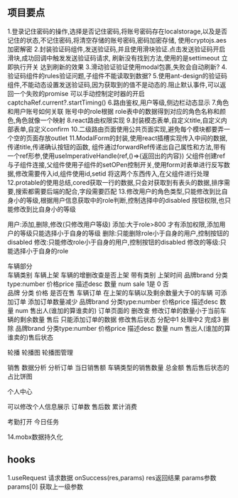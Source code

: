 ## 项目要点
1.登录记住密码的操作,选择是否记住密码,将账号密码存在localstorage,以及是否记住的状态,不记住密码,将清空存储的账号密码,密码加密存储,
使用cryptojs.aes加密解密
2.封装验证码组件,发送验证码,并且使用滑块验证.点击发送验证码开启滑块,成功回调中触发发送验证码请求,
刷新没有找到方法,使用的是settimeout 立即执行开关 达到刷新的效果
3.滑动验证验证使用modal包裹,失败会自动刷新?
4.验证码组件的rules验证问题,子组件不能读取到数据?
5.使用ant-design的验证码组件,不能动态设置发送验证码,因为获取到的值不是动态的.阻止默认事件,可以返回一个失败的promise
可以手动控制定时器的开启captchaRef.current?.startTiming()
6.路由鉴权,用户等级,侧边栏动态显示
7.角色和用户账号如何关联 账号中的role根据 role表中的数据得到对应的角色名称和颜色,角色就像一个映射 
8.react路由权限实现
9.封装模态表单,自定义title,自定义内部表单,自定义confirm
10.二级路由页面使用公共页面实现,避免每个模块都要弄一个空的页面存放outlet
11.ModalForm的封装,使用react插槽实现传入中间的数据,传递title,传递确认按钮的函数,
组件通过forwardRef传递出自己属性和方法,带有一个ref形参,使用useImperativeHandle(ref,()=>{返回出的内容})
父组件创建ref与子组件连接,父组件使用子组件的setOPen控制开关,使用form对表单进行反写数据,修改需要传入id,组件使用id,setid
将这两个东西传入,在父组件进行处理
12.protable的使用总结,cored获取一行的数据,只会对获取到有表头的数据,排序需要,搜索都需要后端的配合,字段需要匹配
13.修改用户的角色类型,只能修改到比自身小的等级,根据用户信息获取中的role判断,控制选择中的disabled
按钮权限,也只能修改到比自身小的等级




用户:添加,删除,修改(只修改用户等级)
添加:大于role>800 才有添加权限,添加用户的等级只能选择小于自身的等级
删除:只能删除role小于自身的用户,控制按钮的disabled
修改:只能修改role小于自身的用户,控制按钮的disabled
修改的等级:只能选择小于自身的role

车辆部分  
车辆类别 
车辆上架  车辆的增删改查是否上架  带有类别   上架时间
品牌brand 分类type:number 价格price  描述desc  数量 num sale 1是 0 否   
品牌 分类 价格 是否在售 
车辆订单  在上架的车辆以及剩余数量大于0的车辆 可添加订单 添加订单数量减少
品牌brand 分类type:number 价格price  描述desc  数量 num 售出人(谁加的算谁卖的) 
订单页面的 删改查  修改订单的数量小于当前车辆的剩余数量 
售后 只能添加订单的数据 修改售后状态  分配中1 处理中2 完成3  删除
品牌brand 分类type:number 价格price  描述desc  数量 num 售出人(谁加的算谁卖的)售后状态


轮播
轮播图
轮播图管理


销售 数据分析
分析订单  当日销售额 车辆类型的销售数量  总金额
售后售后状态的占比饼图   


个人中心 

可以修改个人信息展示    订单数  售后数  累计消费  


考勤打开 今日任务






14.mobx数据持久化

## hooks
1.useRequest  请求数据    onSuccess(res,params)  res返回结果  params参数  params[0] 获取上一级参数
